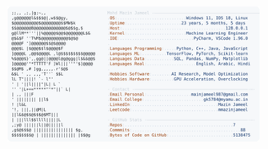 <picture>
  <source srcset="https://raw.githubusercontent.com/mmazinjameel/mmazinjameel/main/dark_mode.svg?v=1744308841" media="(prefers-color-scheme: dark)">
  <img src="https://raw.githubusercontent.com/mmazinjameel/mmazinjameel/main/light_mode.svg?v=1744308841">
</picture>
